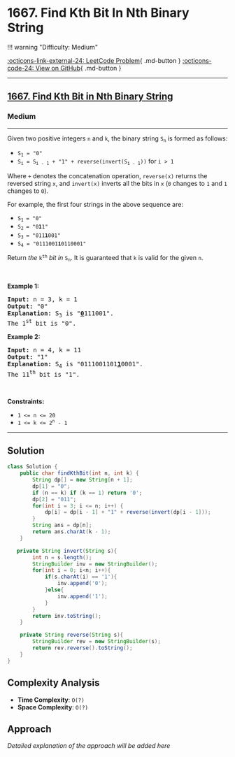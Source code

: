 # 1667. Find Kth Bit In Nth Binary String

!!! warning "Difficulty: Medium"

[:octicons-link-external-24: LeetCode Problem](https://leetcode.com/problems/find-kth-bit-in-nth-binary-string/){ .md-button }
[:octicons-code-24: View on GitHub](https://github.com/RAJ8664/Leetcode/tree/master/1667-find-kth-bit-in-nth-binary-string){ .md-button }

---

<h2><a href="https://leetcode.com/problems/find-kth-bit-in-nth-binary-string">1667. Find Kth Bit in Nth Binary String</a></h2><h3>Medium</h3><hr><p>Given two positive integers <code>n</code> and <code>k</code>, the binary string <code>S<sub>n</sub></code> is formed as follows:</p>

<ul>
	<li><code>S<sub>1</sub> = &quot;0&quot;</code></li>
	<li><code>S<sub>i</sub> = S<sub>i - 1</sub> + &quot;1&quot; + reverse(invert(S<sub>i - 1</sub>))</code> for <code>i &gt; 1</code></li>
</ul>

<p>Where <code>+</code> denotes the concatenation operation, <code>reverse(x)</code> returns the reversed string <code>x</code>, and <code>invert(x)</code> inverts all the bits in <code>x</code> (<code>0</code> changes to <code>1</code> and <code>1</code> changes to <code>0</code>).</p>

<p>For example, the first four strings in the above sequence are:</p>

<ul>
	<li><code>S<sub>1 </sub>= &quot;0&quot;</code></li>
	<li><code>S<sub>2 </sub>= &quot;0<strong>1</strong>1&quot;</code></li>
	<li><code>S<sub>3 </sub>= &quot;011<strong>1</strong>001&quot;</code></li>
	<li><code>S<sub>4</sub> = &quot;0111001<strong>1</strong>0110001&quot;</code></li>
</ul>

<p>Return <em>the</em> <code>k<sup>th</sup></code> <em>bit</em> <em>in</em> <code>S<sub>n</sub></code>. It is guaranteed that <code>k</code> is valid for the given <code>n</code>.</p>

<p>&nbsp;</p>
<p><strong class="example">Example 1:</strong></p>

<pre>
<strong>Input:</strong> n = 3, k = 1
<strong>Output:</strong> &quot;0&quot;
<strong>Explanation:</strong> S<sub>3</sub> is &quot;<strong><u>0</u></strong>111001&quot;.
The 1<sup>st</sup> bit is &quot;0&quot;.
</pre>

<p><strong class="example">Example 2:</strong></p>

<pre>
<strong>Input:</strong> n = 4, k = 11
<strong>Output:</strong> &quot;1&quot;
<strong>Explanation:</strong> S<sub>4</sub> is &quot;0111001101<strong><u>1</u></strong>0001&quot;.
The 11<sup>th</sup> bit is &quot;1&quot;.
</pre>

<p>&nbsp;</p>
<p><strong>Constraints:</strong></p>

<ul>
	<li><code>1 &lt;= n &lt;= 20</code></li>
	<li><code>1 &lt;= k &lt;= 2<sup>n</sup> - 1</code></li>
</ul>


---

## Solution

```java
class Solution {
    public char findKthBit(int n, int k) {
        String dp[] = new String[n + 1];
        dp[1] = "0";
        if (n == k) if (k == 1) return '0';
        dp[2] = "011";
        for(int i = 3; i <= n; i++) {
            dp[i] = dp[i - 1] + "1" + reverse(invert(dp[i - 1]));
        }
        String ans = dp[n];
        return ans.charAt(k - 1);
    }

   private String invert(String s){
        int n = s.length();
        StringBuilder inv = new StringBuilder();
        for(int i = 0; i<n; i++){
            if(s.charAt(i) == '1'){
                inv.append('0');
            }else{
                inv.append('1');
            }
        }
        return inv.toString();
    }

    private String reverse(String s){
        StringBuilder rev = new StringBuilder(s);
        return rev.reverse().toString();
    }
}
```

## Complexity Analysis

- **Time Complexity**: `O(?)`
- **Space Complexity**: `O(?)`

## Approach

*Detailed explanation of the approach will be added here*

